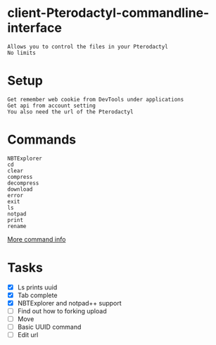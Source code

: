 # client-Pterodactyl-commandline-interface
```
Allows you to control the files in your Pterodactyl
No limits
```
# Setup
```
Get remember web cookie from DevTools under applications
Get api from account setting 
You also need the url of the Pterodactyl
```

# Commands
```
NBTExplorer
cd
clear
compress
decompress
download
error
exit
ls
notpad
print
rename
```
[More command info](https://github.com/magnusa2007/client-Pterodactyl-commandline-interface/blob/main/help.txt)

# Tasks
- [x] Ls prints uuid
- [x] Tab complete
- [x] NBTExplorer and notpad++ support
- [ ] Find out how to forking upload 
- [ ] Move
- [ ] Basic UUID command
- [ ] Edit url
